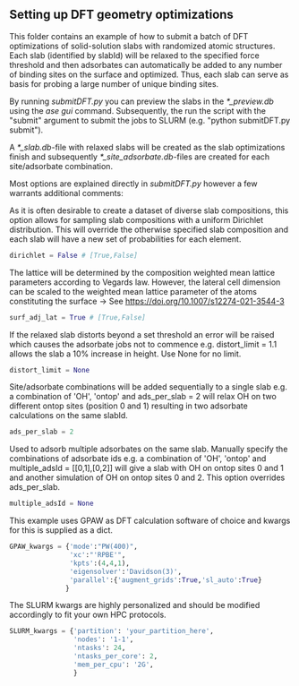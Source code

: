 Setting up DFT geometry optimizations
---------------------
This folder contains an example of how to submit a batch of DFT optimizations of solid-solution slabs with randomized atomic structures. Each slab (identified by slabId) will be relaxed to the specified force threshold and then adsorbates can automatically be added to any number of binding sites on the surface and optimized. Thus, each slab can serve as basis for probing a large number of unique binding sites.

By running *submitDFT.py* you can preview the slabs in the *\*_preview.db* using the *ase gui* command. Subsequently, the run the script with the "submit" argument to submit the jobs to SLURM (e.g. "python submitDFT.py submit").

A  *\*_slab.db*-file with relaxed slabs will be created as the slab optimizations finish and subsequently *\*_site_adsorbate.db*-files are created for each site/adsorbate combination.

Most options are explained directly in *submitDFT.py* however a few warrants additional comments:

As it is often desirable to create a dataset of diverse slab compositions, this option allows for sampling slab compositions with a uniform Dirichlet distribution. This will override the otherwise specified slab composition and each slab will have a new set of probabilities for each element.
```python
dirichlet = False # [True,False]
```

The lattice will be determined by the composition weighted mean lattice parameters according to Vegards law. However, the lateral cell dimension can be scaled to the weighted mean lattice parameter of the atoms constituting the surface -> See https://doi.org/10.1007/s12274-021-3544-3
```python
surf_adj_lat = True # [True,False]
```

If the relaxed slab distorts beyond a set threshold an error will be raised which causes the adsorbate jobs not to commence e.g. distort_limit = 1.1 allows the slab a 10% increase in height. Use None for no limit.
```python
distort_limit = None
```

Site/adsorbate combinations will be added sequentially to a single slab e.g. a combination of 'OH', 'ontop' and ads_per_slab = 2 will relax OH on two different ontop sites (position 0 and 1) resulting in two adsorbate calculations on the same slabId.
```python
ads_per_slab = 2
```

Used to adsorb multiple adsorbates on the same slab. Manually specify the combinations of adsorbate ids e.g. a combination of 'OH', 'ontop' and multiple_adsId = [[0,1],[0,2]] will give a slab with OH on ontop sites 0 and 1 and another simulation of OH on ontop sites 0 and 2. This option overrides ads_per_slab.
```python
multiple_adsId = None
```

This example uses GPAW as DFT calculation software of choice and kwargs for this is supplied as a dict.
```python
GPAW_kwargs = {'mode':"PW(400)",
               'xc':"'RPBE'",
               'kpts':(4,4,1),
               'eigensolver':'Davidson(3)',
               'parallel':{'augment_grids':True,'sl_auto':True}
              }
```

The SLURM kwargs are highly personalized and should be modified accordingly to fit your own HPC protocols.
```python
SLURM_kwargs = {'partition': 'your_partition_here',
				'nodes': '1-1',
				'ntasks': 24,
				'ntasks_per_core': 2,
				'mem_per_cpu': '2G',
				}
```

